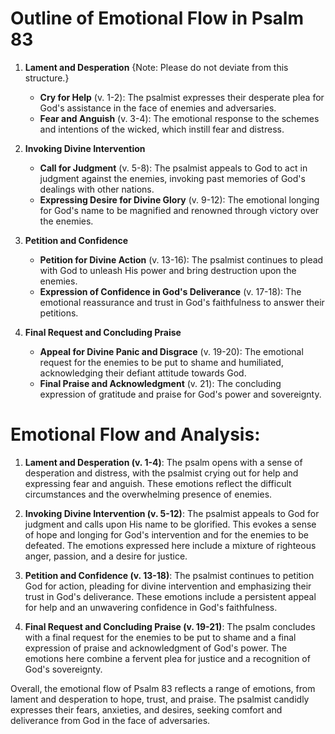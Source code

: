 # Outline of Emotional Flow in Psalm 83

1. **Lament and Desperation** {Note: Please do not deviate from this structure.}
   - **Cry for Help** (v. 1-2): The psalmist expresses their desperate plea for God's assistance in the face of enemies and adversaries.
   - **Fear and Anguish** (v. 3-4): The emotional response to the schemes and intentions of the wicked, which instill fear and distress.

2. **Invoking Divine Intervention**
   - **Call for Judgment** (v. 5-8): The psalmist appeals to God to act in judgment against the enemies, invoking past memories of God's dealings with other nations.
   - **Expressing Desire for Divine Glory** (v. 9-12): The emotional longing for God's name to be magnified and renowned through victory over the enemies.
   
3. **Petition and Confidence**
   - **Petition for Divine Action** (v. 13-16): The psalmist continues to plead with God to unleash His power and bring destruction upon the enemies.
   - **Expression of Confidence in God's Deliverance** (v. 17-18): The emotional reassurance and trust in God's faithfulness to answer their petitions.

4. **Final Request and Concluding Praise**
   - **Appeal for Divine Panic and Disgrace** (v. 19-20): The emotional request for the enemies to be put to shame and humiliated, acknowledging their defiant attitude towards God.
   - **Final Praise and Acknowledgment** (v. 21): The concluding expression of gratitude and praise for God's power and sovereignty.

# Emotional Flow and Analysis:

1. **Lament and Desperation (v. 1-4)**: The psalm opens with a sense of desperation and distress, with the psalmist crying out for help and expressing fear and anguish. These emotions reflect the difficult circumstances and the overwhelming presence of enemies.

2. **Invoking Divine Intervention (v. 5-12)**: The psalmist appeals to God for judgment and calls upon His name to be glorified. This evokes a sense of hope and longing for God's intervention and for the enemies to be defeated. The emotions expressed here include a mixture of righteous anger, passion, and a desire for justice.

3. **Petition and Confidence (v. 13-18)**: The psalmist continues to petition God for action, pleading for divine intervention and emphasizing their trust in God's deliverance. These emotions include a persistent appeal for help and an unwavering confidence in God's faithfulness.

4. **Final Request and Concluding Praise (v. 19-21)**: The psalm concludes with a final request for the enemies to be put to shame and a final expression of praise and acknowledgment of God's power. The emotions here combine a fervent plea for justice and a recognition of God's sovereignty.

Overall, the emotional flow of Psalm 83 reflects a range of emotions, from lament and desperation to hope, trust, and praise. The psalmist candidly expresses their fears, anxieties, and desires, seeking comfort and deliverance from God in the face of adversaries.